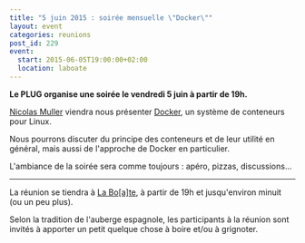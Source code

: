 ```yaml
---
title: "5 juin 2015 : soirée mensuelle \"Docker\""
layout: event
categories: reunions
post_id: 229
event:
  start: 2015-06-05T19:00:00+02:00
  location: laboate
---
```


**Le PLUG organise une soirée le vendredi 5 juin à partir de 19h.**

[Nicolas Muller](https://twitter.com/zepouet) viendra nous présenter [Docker](https://www.docker.com), un système de conteneurs pour Linux.

Nous pourrons discuter du principe des conteneurs et de leur utilité en général, mais aussi de l'approche de Docker en particulier.

L'ambiance de la soirée sera comme toujours : apéro, pizzas, discussions…

----

La réunion se tiendra à [La Bo\[a\]te](http://laboate.com/), à partir de 19h et jusqu'environ minuit (ou un peu plus).

Selon la tradition de l'auberge espagnole, les participants à la réunion sont invités à apporter un petit quelque chose à boire et/ou à grignoter.